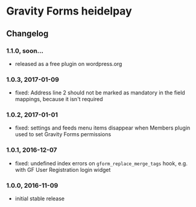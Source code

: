 # Gravity Forms heidelpay

## Changelog

### 1.1.0, soon...

* released as a free plugin on wordpress.org

### 1.0.3, 2017-01-09

* fixed: Address line 2 should not be marked as mandatory in the field mappings, because it isn't required

### 1.0.2, 2017-01-01

* fixed: settings and feeds menu items disappear when Members plugin used to set Gravity Forms permissions

### 1.0.1, 2016-12-07

* fixed: undefined index errors on `gform_replace_merge_tags` hook, e.g. with GF User Registration login widget

### 1.0.0, 2016-11-09

* initial stable release
